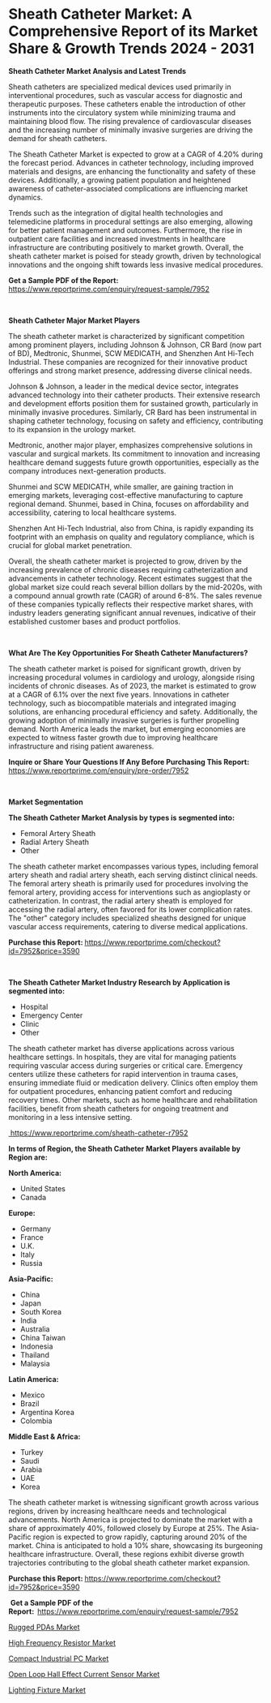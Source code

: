 <p><h1>Sheath Catheter Market: A Comprehensive Report of its Market Share & Growth Trends 2024 - 2031</h1></p><p><strong>Sheath Catheter Market Analysis and Latest Trends</strong></p>
<p><p>Sheath catheters are specialized medical devices used primarily in interventional procedures, such as vascular access for diagnostic and therapeutic purposes. These catheters enable the introduction of other instruments into the circulatory system while minimizing trauma and maintaining blood flow. The rising prevalence of cardiovascular diseases and the increasing number of minimally invasive surgeries are driving the demand for sheath catheters. </p><p>The Sheath Catheter Market is expected to grow at a CAGR of 4.20% during the forecast period. Advances in catheter technology, including improved materials and designs, are enhancing the functionality and safety of these devices. Additionally, a growing patient population and heightened awareness of catheter-associated complications are influencing market dynamics. </p><p>Trends such as the integration of digital health technologies and telemedicine platforms in procedural settings are also emerging, allowing for better patient management and outcomes. Furthermore, the rise in outpatient care facilities and increased investments in healthcare infrastructure are contributing positively to market growth. Overall, the sheath catheter market is poised for steady growth, driven by technological innovations and the ongoing shift towards less invasive medical procedures.</p></p>
<p><strong>Get a Sample PDF of the Report:&nbsp;</strong> <a href="https://www.reportprime.com/enquiry/request-sample/7952?utm_campaign=1897&utm_medium=2&utm_source=Github&utm_content=ia&utm_term=25122024&utm_id=sheath-catheter">https://www.reportprime.com/enquiry/request-sample/7952</a></p>
<p>&nbsp;</p>
<p><strong>Sheath Catheter Major Market Players</strong></p>
<p><p>The sheath catheter market is characterized by significant competition among prominent players, including Johnson & Johnson, CR Bard (now part of BD), Medtronic, Shunmei, SCW MEDICATH, and Shenzhen Ant Hi-Tech Industrial. These companies are recognized for their innovative product offerings and strong market presence, addressing diverse clinical needs.</p><p>Johnson & Johnson, a leader in the medical device sector, integrates advanced technology into their catheter products. Their extensive research and development efforts position them for sustained growth, particularly in minimally invasive procedures. Similarly, CR Bard has been instrumental in shaping catheter technology, focusing on safety and efficiency, contributing to its expansion in the urology market.</p><p>Medtronic, another major player, emphasizes comprehensive solutions in vascular and surgical markets. Its commitment to innovation and increasing healthcare demand suggests future growth opportunities, especially as the company introduces next-generation products. </p><p>Shunmei and SCW MEDICATH, while smaller, are gaining traction in emerging markets, leveraging cost-effective manufacturing to capture regional demand. Shunmei, based in China, focuses on affordability and accessibility, catering to local healthcare systems.</p><p>Shenzhen Ant Hi-Tech Industrial, also from China, is rapidly expanding its footprint with an emphasis on quality and regulatory compliance, which is crucial for global market penetration.</p><p>Overall, the sheath catheter market is projected to grow, driven by the increasing prevalence of chronic diseases requiring catheterization and advancements in catheter technology. Recent estimates suggest that the global market size could reach several billion dollars by the mid-2020s, with a compound annual growth rate (CAGR) of around 6-8%. The sales revenue of these companies typically reflects their respective market shares, with industry leaders generating significant annual revenues, indicative of their established customer bases and product portfolios.</p></p>
<p>&nbsp;</p>
<p><strong>What Are The Key Opportunities For Sheath Catheter Manufacturers?</strong></p>
<p><p>The sheath catheter market is poised for significant growth, driven by increasing procedural volumes in cardiology and urology, alongside rising incidents of chronic diseases. As of 2023, the market is estimated to grow at a CAGR of 6.1% over the next five years. Innovations in catheter technology, such as biocompatible materials and integrated imaging solutions, are enhancing procedural efficiency and safety. Additionally, the growing adoption of minimally invasive surgeries is further propelling demand. North America leads the market, but emerging economies are expected to witness faster growth due to improving healthcare infrastructure and rising patient awareness.</p></p>
<p><strong>Inquire or Share Your Questions If Any Before Purchasing This Report:</strong> <a href="https://www.reportprime.com/enquiry/pre-order/7952?utm_campaign=1897&utm_medium=2&utm_source=Github&utm_content=ia&utm_term=25122024&utm_id=sheath-catheter">https://www.reportprime.com/enquiry/pre-order/7952</a></p>
<p>&nbsp;</p>
<p><strong>Market Segmentation</strong></p>
<p><strong>The Sheath Catheter Market Analysis by types is segmented into:</strong></p>
<p><ul><li>Femoral Artery Sheath</li><li>Radial Artery Sheath</li><li>Other</li></ul></p>
<p><p>The sheath catheter market encompasses various types, including femoral artery sheath and radial artery sheath, each serving distinct clinical needs. The femoral artery sheath is primarily used for procedures involving the femoral artery, providing access for interventions such as angioplasty or catheterization. In contrast, the radial artery sheath is employed for accessing the radial artery, often favored for its lower complication rates. The "other" category includes specialized sheaths designed for unique vascular access requirements, catering to diverse medical applications.</p></p>
<p><strong>Purchase this Report:&nbsp;</strong><a href="https://www.reportprime.com/checkout?id=7952&price=3590&utm_campaign=1897&utm_medium=2&utm_source=Github&utm_content=ia&utm_term=25122024&utm_id=sheath-catheter">https://www.reportprime.com/checkout?id=7952&price=3590</a></p>
<p>&nbsp;</p>
<p><strong>The Sheath Catheter Market Industry Research by Application is segmented into:</strong></p>
<p><ul><li>Hospital</li><li>Emergency Center</li><li>Clinic</li><li>Other</li></ul></p>
<p><p>The sheath catheter market has diverse applications across various healthcare settings. In hospitals, they are vital for managing patients requiring vascular access during surgeries or critical care. Emergency centers utilize these catheters for rapid intervention in trauma cases, ensuring immediate fluid or medication delivery. Clinics often employ them for outpatient procedures, enhancing patient comfort and reducing recovery times. Other markets, such as home healthcare and rehabilitation facilities, benefit from sheath catheters for ongoing treatment and monitoring in a less intensive setting.</p></p>
<p><a href="https://www.reportprime.com/sheath-catheter-r7952?utm_campaign=1897&utm_medium=2&utm_source=Github&utm_content=ia&utm_term=25122024&utm_id=sheath-catheter">&nbsp;https://www.reportprime.com/sheath-catheter-r7952</a></p>
<p><strong>In terms of Region, the Sheath Catheter Market Players available by Region are:</strong></p>
<p>
    <p> <strong> North America: </strong>
        <ul>
            <li>United States</li>
            <li>Canada</li>
        </ul>
        </p> 
    <p> <strong> Europe: </strong>
        <ul>
            <li>Germany</li>
            <li>France</li>
            <li>U.K.</li>
            <li>Italy</li>
            <li>Russia</li>
        </ul>
        </p> 
    <p> <strong> Asia-Pacific: </strong>
        <ul>
            <li>China</li>
            <li>Japan</li>
            <li>South Korea</li>
            <li>India</li>
            <li>Australia</li>
            <li>China Taiwan</li>
            <li>Indonesia</li>
            <li>Thailand</li>
            <li>Malaysia</li>
        </ul>
        </p> 
    <p> <strong> Latin America: </strong>
        <ul>
            <li>Mexico</li>
            <li>Brazil</li>
            <li>Argentina Korea</li>
            <li>Colombia</li>
        </ul>
        </p> 
    <p> <strong> Middle East & Africa: </strong>
        <ul>
            <li>Turkey</li>
            <li>Saudi</li>
            <li>Arabia</li>
            <li>UAE</li>
            <li>Korea</li>
        </ul>
    </p>
    </p>
<p><p>The sheath catheter market is witnessing significant growth across various regions, driven by increasing healthcare needs and technological advancements. North America is projected to dominate the market with a share of approximately 40%, followed closely by Europe at 25%. The Asia-Pacific region is expected to grow rapidly, capturing around 20% of the market. China is anticipated to hold a 10% share, showcasing its burgeoning healthcare infrastructure. Overall, these regions exhibit diverse growth trajectories contributing to the global sheath catheter market expansion.</p></p>
<p><strong>Purchase this Report: </strong><a href="https://www.reportprime.com/checkout?id=7952&price=3590&utm_campaign=1897&utm_medium=2&utm_source=Github&utm_content=ia&utm_term=25122024&utm_id=sheath-catheter">https://www.reportprime.com/checkout?id=7952&price=3590</a></p>
<p>&nbsp;<strong>Get a Sample PDF of the Report:&nbsp;&nbsp;</strong><a href="https://www.reportprime.com/enquiry/request-sample/7952?utm_campaign=1897&utm_medium=2&utm_source=Github&utm_content=ia&utm_term=25122024&utm_id=sheath-catheter">https://www.reportprime.com/enquiry/request-sample/7952</a></p>
<p><strong></strong></p>
<p><p><a href="https://www.linkedin.com/pulse/revenue-market-trends-rugged-pdas-projected-48-cagr-pdpye?utm_campaign=1897&utm_medium=2&utm_source=Github&utm_content=ia&utm_term=25122024&utm_id=sheath-catheter">Rugged PDAs Market</a></p><p><a href="https://www.linkedin.com/pulse/market-revenue-forecast-high-frequency-resistor-industry-3nrue?utm_campaign=1897&utm_medium=2&utm_source=Github&utm_content=ia&utm_term=25122024&utm_id=sheath-catheter">High Frequency Resistor Market</a></p><p><a href="https://www.linkedin.com/pulse/c-glance-reports-anmec?utm_campaign=1897&utm_medium=2&utm_source=Github&utm_content=ia&utm_term=25122024&utm_id=sheath-catheter">Compact Industrial PC Market</a></p><p><a href="https://www.linkedin.com/pulse/growth-segmentation-131-cagr-forecast-open-loop-hall-effect-su4me?utm_campaign=1897&utm_medium=2&utm_source=Github&utm_content=ia&utm_term=25122024&utm_id=sheath-catheter">Open Loop Hall Effect Current Sensor Market</a></p><p><a href="https://www.linkedin.com/pulse/in-depth-analysis-global-lighting-fixture-market-size-bboae?utm_campaign=1897&utm_medium=2&utm_source=Github&utm_content=ia&utm_term=25122024&utm_id=sheath-catheter">Lighting Fixture Market</a></p></p>